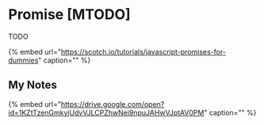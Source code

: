 # Promise \[MTODO\]

TODO

{% embed url="https://scotch.io/tutorials/javascript-promises-for-dummies" caption="" %}

## My Notes

{% embed url="https://drive.google.com/open?id=1KZtTzenGmkyjUdvVJLCPZhwNei9npuJAHwVJptAV0PM" caption="" %}

